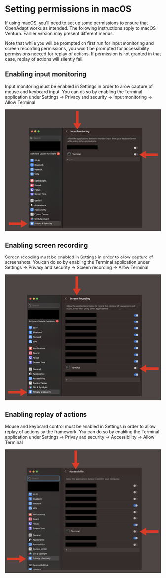 # Setting permissions in macOS

If using macOS, you'll need to set up some permissions to ensure that OpenAdapt works as intended. The following instructions apply to macOS Ventura. Earlier version may present different menus.

Note that while you will be prompted on first run for input monitoring and screen recording permissions, you won't be prompted for accessibility permissions needed for replay of actions. If permission is not granted in that case, replay of actions will silently fail.

## Enabling input monitoring

Input monitoring must be enabled in Settings in order to allow capture of mouse and keyboard input. You can do so by enabling the Terminal application under Settings &#8594; Privacy and security &#8594; Input monitoring &#8594; Allow Terminal

![Enabling input monitoring](./assets/macOS_input_monitoring.png)

## Enabling screen recording

Screen recoding must be enabled in Settings in order to allow capture of screenshots. You can do so by enabling the Terminal application under Settings &#8594; Privacy and security &#8594; Screen recording &#8594; Allow Terminal

![Enabling screen recording](./assets/macOS_screen_recording.png)

## Enabling replay of actions

Mouse and keyboard control must be enabled in Settings in order to allow replay of actions by the framework. You can do so by enabling the Terminal application under Settings &#8594; Privay and security &#8594; Accessibility &#8594; Allow Terminal

![Enabling replay of actions](./assets/macOS_accessibility.png)
